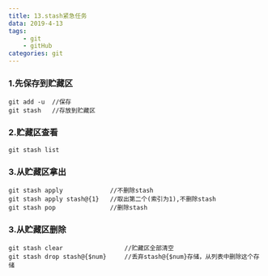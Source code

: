 ```yaml
---
title: 13.stash紧急任务
data: 2019-4-13
tags:
    - git
    - gitHub
categories: git
---
```


### 1.先保存到贮藏区
```
git add -u  //保存
git stash   //存放到贮藏区
```
### 2.贮藏区查看

```
git stash list
```
### 3.从贮藏区拿出
```
git stash apply             //不删除stash
git stash apply stash@{1}   //取出第二个(索引为1),不删除stash
git stash pop               //删除stash
```

### 3.从贮藏区删除
```
git stash clear                 //贮藏区全部清空
git stash drop stash@{$num}     //丢弃stash@{$num}存储，从列表中删除这个存储       
```

